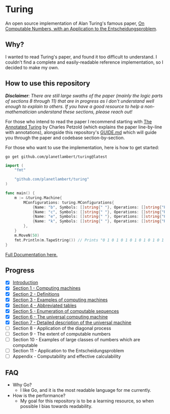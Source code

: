 # Turing

An open source implementation of Alan Turing's famous paper, [On Computable Numbers, with an Application to the Entscheidungsproblem](https://www.cs.virginia.edu/~robins/Turing_Paper_1936.pdf).

## Why?

I wanted to read Turing's paper, and found it too difficult to understand. I couldn't find a complete and easily-readable reference implementation, so I decided to make my own.

## How to use this repository
***Disclaimer**: There are still large swaths of the paper (mainly the logic parts of sections 8 through 11) that are in progress as I don't understand well enough to explain to others. If you have a good resource to help a non-mathematician understand these sections, please reach out!*

For those who intend to read the paper I recommend starting with [The Annotated Turing](https://www.amazon.com/Annotated-Turing-Through-Historic-Computability/dp/0470229055) by Charles Petzold (which explains the paper line-by-line with annotations), alongside this repository's [GUIDE.md](./GUIDE.md) which will guide you through the paper and codebase section-by-section.

For those who want to use the implementation, here is how to get started:

```shell
go get github.com/planetlambert/turing@latest
```

```go
import (
    "fmt"

    "github.com/planetlambert/turing"
)

func main() {
    m := &turing.Machine{
        MConfigurations: turing.MConfigurations{
            {Name: "b", Symbols: []string{" "}, Operations: []string{"P0", "R"}, FinalMConfiguration: "c"},
            {Name: "c", Symbols: []string{" "}, Operations: []string{"R"},       FinalMConfiguration: "e"},
            {Name: "e", Symbols: []string{" "}, Operations: []string{"P1", "R"}, FinalMConfiguration: "k"},
            {Name: "k", Symbols: []string{" "}, Operations: []string{"R"},       FinalMConfiguration: "b"},
        },
    }
    m.MoveN(50)
    fmt.Println(m.TapeString()) // Prints "0 1 0 1 0 1 0 1 0 1 0 1 0 1 0 1 0 1 0 1 0 1 0 1 0"
}
```

[Full Documentation here.](https://pkg.go.dev/github.com/planetlambert/turing)

## Progress
- [X] [Introduction](./GUIDE.md#introduction)
- [X] [Section 1 - Computing machines](./GUIDE.md#section-1---computing-machines)
- [X] [Section 2 - Definitions](./GUIDE.md#section-2---definitions)
- [X] [Section 3 - Examples of computing machines](./GUIDE.md#section-3---examples-of-computing-machines)
- [X] [Section 4 - Abbreviated tables](./GUIDE.md#section-4---abbreviated-tables)
- [X] [Section 5 - Enumeration of computable sequences](./GUIDE.md#section-5---enumeration-of-computable-sequences)
- [X] [Section 6 - The universal computing machine](./GUIDE.md#section-6---the-universal-computing-machine)
- [X] [Section 7 - Detailed description of the universal machine](./GUIDE.md#section-7---detailed-description-of-the-universal-machine)
- [ ] Section 8 - Application of the diagonal process
- [ ] Section 9 - The extent of computable numbers
- [ ] Section 10 - Examples of large classes of numbers which are computable
- [ ] Section 11 - Application to the Entscheidungsproblem
- [ ] Appendix - Computability and effective calculability

## FAQ
- Why Go?
  - I like Go, and it is the most readable language for me currently.
- How is the performance?
  - My goal for this repository is to be a learning resource, so when possible I bias towards readability.
